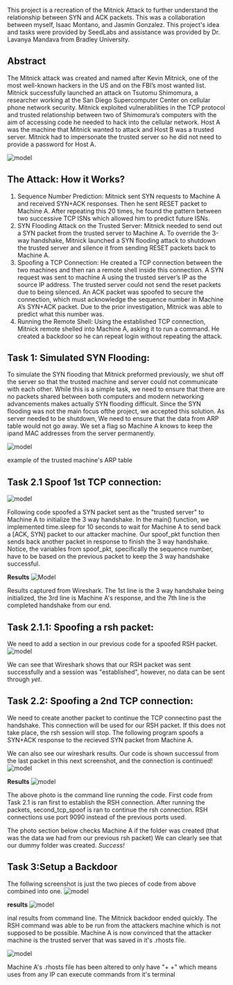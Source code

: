 This project is a recreation of the Mitnick Attack to further understand the relationship between SYN and ACK packets. 
This was a collaboration between myself, Isaac Montano, and Jasmin Gonzalez. 
This project's idea and tasks were provided by SeedLabs and assistance was provided by Dr. Lavanya Mandava from Bradley University. 

Abstract
------------------
The Mitnick attack was created and named after Kevin Mitnick, one of the most well-known hackers in the US and on the FBI’s most wanted list. 
Mitnick successfully launched an attack on Tsutomu Shimomura, a researcher working at the San Diego Supercomputer Center on cellular phone 
network security. Mitnick exploited vulnerabilities in the TCP protocol and trusted relationship between two of Shimomura’s computers with 
the aim of accessing code he needed to hack into the cellular network. Host A was the machine that Mitnick wanted to attack and Host B was 
a trusted server. Mitnick had to impersonate the trusted server so he did not need to provide a password for Host A. 

![model](https://github.com/IsaacMontano/Mitnick-Attack-Recreation/blob/main/mitnick%20presentation%20photos/Abstract.png)

The Attack: How it Works?
-
1) Sequence Number Prediction: 
  Mitnick sent SYN requests to Machine A and received SYN+ACK responses. Then he sent RESET packet to Machine A.
After repeating this 20 times, he found the pattern between two successive TCP ISNs which allowed him to predict future ISNs.
2) SYN Flooding Attack on the Trusted Server:
  Mitnick needed to send out a SYN packet from the trusted server to Machine A. To override the 3-way handshake,
Mitnick launched a SYN flooding attack to shutdown the trusted server and silence it from sending RESET packets back to Machine A.
3) Spoofing a TCP Connection: 
He created a TCP connection between the two machines and then ran a remote shell inside this connection. A SYN request was sent to
machine A using the trusted server’s IP as the source IP address. The trusted server could not send the reset packets due to being silenced.
An ACK packet was spoofed to secure the connection, which must acknowledge the sequence number in Machine A’s SYN+ACK packet. Due to the
prior investigation, Mitnick was able to predict what this number was. 
4) Running the Remote Shell: 
Using the established TCP connection, Mitnick remote shelled into Machine A, asking it to run a command. He created a backdoor so he can repeat
login without repeating the attack.

Task 1: Simulated SYN Flooding:
-
To simulate the SYN flooding that Mitnick preformed previously, we shut off the server so that the trusted machine and server could not communicate with 
each other. While this is a simple task, we need to ensure that there are no packets shared between both computers and modern networking advancements makes 
actually SYN flooding difficult. Since the SYN flooding was not the main focus ofthe project, we accepted this solution. As server needed to be shutdown, We 
need to ensure that the data from ARP table would not go away. We set a flag so Machine A knows to keep the ipand MAC addresses from the server permanently.

![model](https://github.com/IsaacMontano/Mitnick-Attack-Recreation/blob/main/mitnick%20presentation%20photos/task1%20simulated%20syn%20flooding.png)

example of the trusted machine's ARP table

Task 2.1 Spoof 1st TCP connection: 
-
![model](https://github.com/IsaacMontano/Mitnick-Attack-Recreation/blob/main/mitnick%20presentation%20photos/Task2_1%20spoof%201st%20tcp.png)

Following code spoofed a SYN packet sent as the "trusted server" to Machine A to initialize the 3 way handshake. In the main() function, we implemented 
time.sleep for 10 seconds to wait for Machine A to send back a [ACK, SYN] packet to our attacker machine. Our spoof_pkt function then sends back another 
packet in response to finish the 3 way handshake. Notice, the variables from spoof_pkt, specifically the sequence number, have to be based on the previous
packet to keep the 3 way handshake successful. 


**Results**
![Model](https://github.com/IsaacMontano/Mitnick-Attack-Recreation/blob/main/mitnick%20presentation%20photos/task2_1%20results.png)

Results captured from Wireshark. The 1st line is the 3 way handshake being initialized, the 3rd line is Machine A's response, and the 7th line is the completed
handshake from our end. 

Task 2.1.1: Spoofing a rsh packet:
-
We need to add a section in our previous code for a spoofed RSH packet. 
![model](https://github.com/IsaacMontano/Mitnick-Attack-Recreation/blob/main/mitnick%20presentation%20photos/task2_1_1%20spoofing%20rsh%20packet.png)

We can see that Wireshark shows that our RSH packet was sent successfully and a session was "established", however, no data can be sent through _yet_.

Task 2.2: Spoofing a 2nd TCP connection:
-
We need to create another packet to continue the TCP connectino past the handshake. This connection will be used for our RSH packet. If this does not
take place, the rsh session will stop. The following program spoofs a SYN+ACK response to the recieved SYN packet from Machine A. 

We can also see our wireshark results. Our code is shown successul from the last packet in this next screenshot, and the connection is continued!
![model](https://github.com/IsaacMontano/Mitnick-Attack-Recreation/blob/main/mitnick%20presentation%20photos/task2_2%20spoofing%202nd%20tcp.png)

**Results**
![model](https://github.com/IsaacMontano/Mitnick-Attack-Recreation/blob/main/mitnick%20presentation%20photos/task2_2%20results.png)

The above photo is the command line running the code. First code from Task 2.1 is ran first to establish the RSH connection. After running the packets,
second_tcp_spoof is ran to continue the rsh connection. RSH connections use port 9090 instead of the previous ports used. 

The photo section below checks Machine A if the folder was created (that was the data we had from our previous rsh packet) We can clearly see that our
dummy folder was created. _Success!_

Task 3:Setup a Backdoor
-
The follwing screenshot is just the two pieces of code from above combined into one. 
![model](https://github.com/IsaacMontano/Mitnick-Attack-Recreation/blob/main/mitnick%20presentation%20photos/task3%20setup%20backdoor(complete%20code).png)

**results**
![model](https://github.com/IsaacMontano/Mitnick-Attack-Recreation/blob/main/mitnick%20presentation%20photos/task3%20setup%20backdoor%20results%20terminal.png)

inal results from command line. The Mitnick backdoor ended quickly. The RSH command was able to be run from the attackers machine which is not supposed to 
be possible. Machine A is now convinced that the attacker machine is the trusted server that was saved in it's .rhosts file.

![model](https://github.com/IsaacMontano/Mitnick-Attack-Recreation/blob/main/mitnick%20presentation%20photos/task3%20setup%20backdoor%20results%20cat%20command.png)

Machine A's .rhosts file has been altered to only have "+ +" which means uses from any IP can execute commands from it's terminal
